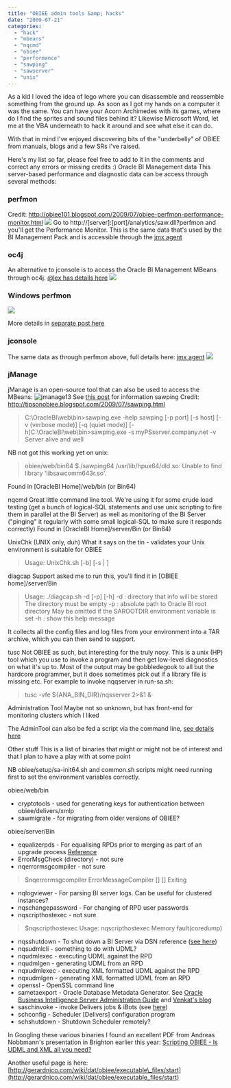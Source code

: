 ```yaml
---
title: "OBIEE admin tools &amp; hacks"
date: "2009-07-21"
categories: 
  - "hack"
  - "mbeans"
  - "nqcmd"
  - "obiee"
  - "performance"
  - "sawping"
  - "sawserver"
  - "unix"
---
```


As a kid I loved the idea of lego where you can disassemble and reassemble something from the ground up. As soon as I got my hands on a computer it was the same. You can have your Acorn Archimedes with its games, where do I find the sprites and sound files behind it? Likewise Microsoft Word, let me at the VBA underneath to hack it around and see what else it can do.

With that in mind I've enjoyed discovering bits of the "underbelly" of OBIEE from manuals, blogs and a few SRs I've raised.

Here's my list so far, please feel free to add to it in the comments and correct any errors or missing credits :) Oracle BI Management data This server-based performance and diagnostic data can be access through several methods:

### perfmon

Credit: http://obiee101.blogspot.com/2009/07/obiee-perfmon-performance-monitor.html [![](/images/rnm1978/Oracle+BI+Presentation+Services+Performance+Monitor_1248170724573.png)](http://3.bp.blogspot.com/_RCx_EVJpczQ/SmWTqeZ6oPI/AAAAAAAAGak/_tnu2_WnsyI/s1600/Oracle+BI+Presentation+Services+Performance+Monitor_1248170724573.png) Go to http://\[server\]:\[port\]/analytics/saw.dll?perfmon and you'll get the Performance Monitor. This is the same data that's used by the BI Management Pack and is accessible through the [jmx agent](/2009/07/jconsole-jmx.html)

### oc4j

An alternative to jconsole is to access the Oracle BI Management MBeans through oc4j. [@lex has details here](http://blogs.oracle.com/siebelessentials/2008/11/oracle_bi_ee_and_mbeans.html) [![](/images/rnm1978/Oracle+Enterprise+Manager+%28oc4jadmin%29+-+Application+MBeans_1248266844104.png)](http://2.bp.blogspot.com/_RCx_EVJpczQ/SmcKwgveQuI/AAAAAAAAGbM/GI0wJmYDCzA/s1600/Oracle+Enterprise+Manager+%28oc4jadmin%29+-+Application+MBeans_1248266844104.png)

### Windows perfmon

[![](/images/rnm1978/perfmon2.png)](http://3.bp.blogspot.com/_RCx_EVJpczQ/SmmPDKAnKpI/AAAAAAAAGdY/jkm7ZJCq3dk/s1600/perfmon2.png)

More details in [separate post here](/2009/07/obiee-windows-perfmon-counters.html)

### jconsole

The same data as through perfmon above, full details here: [jmx agent](/2009/07/jconsole-jmx.html) [![](/images/rnm1978/jcon4.png)](http://4.bp.blogspot.com/_RCx_EVJpczQ/SmWzkjwa1qI/AAAAAAAAGas/cH0hNRPpbvE/s1600/jcon4.png)

### jManage

jManage is an open-source tool that can also be used to access the MBeans: ![jmanage13](/images/rnm1978/jmanage13.png "jmanage13") See [this post](/2009/07/29/oracle-bi-management-jmanage/) for information sawping Credit: http://tipsonobiee.blogspot.com/2009/07/sawping.html

> C:\\OracleBI\\web\\bin>sawping.exe -help sawping \[-p port\] \[-s host\] \[-v (verbose mode)\] \[-q (quiet mode)\] \[-h\]C:\\OracleBI\\web\\bin>sawping.exe -s myPSserver.company.net -v Server alive and well

NB not got this working yet on unix:

> obiee/web/bin64 $./sawping64 /usr/lib/hpux64/dld.so: Unable to find library 'libsawcomm643r.so'.

Found in \[OracleBI Home\]/web/bin (or Bin64)

nqcmd Great little command line tool. We're using it for some crude load testing (get a bunch of logical-SQL statements and use unix scripting to fire them in parallel at the BI Server) as well as monitoring of the BI Server ("pinging" it regularly with some small logical-SQL to make sure it responds correctly) Found in \[OracleBI Home\]/server/Bin (or Bin64)

UnixChk (UNIX only, duh) What it says on the tin - validates your Unix environment is suitable for OBIEE

> Usage: UnixChk.sh \[-b\] \[-s | \]

diagcap Support asked me to run this, you'll find it in \[OBIEE home\]/server/Bin

> Usage: ./diagcap.sh -d \[-p\] \[-h\] -d : directory that info will be stored The directory must be empty -p : absolute path to Oracle BI root directory May be omitted if the SAROOTDIR environment variable is set -h : show this help message

It collects all the config files and log files from your environment into a TAR archive, which you can then send to support.

tusc Not OBIEE as such, but interesting for the truly nosy. This is a unix (HP) tool which you use to invoke a program and then get low-level diagnostics on what it's up to. Most of the output may be gobbledegook to all but the hardcore programmer, but it does sometimes pick out if a library file is missing etc. For example to invoke nqqserver in run-sa.sh:

> tusc -vfe ${ANA\_BIN\_DIR}/nqsserver 2>&1 &

Administration Tool Maybe not so unknown, but has front-end for monitoring clusters which I liked

The AdminTool can also be fed a script via the command line, [see details here](/2009/09/08/admintool-exe-command/)

Other stuff This is a list of binaries that might or might not be of interest and that I plan to have a play with at some point

NB obiee/setup/sa-init64.sh and common.sh scripts might need running first to set the environment variables correctly.

obiee/web/bin

- cryptotools - used for generating keys for authentication between obiee/delivers/xmlp
- sawmigrate - for migrating from older versions of OBIEE?

obiee/server/Bin

- equalizerpds - For equalising RPDs prior to merging as part of an upgrade process [Reference](http://download.oracle.com/docs/cd/E12102_01/books/AnyAppUpgr/AnyAppUpgrApps19.html)
- ErrorMsgCheck (directory) - not sure
- nqerrormsgcompiler - not sure

> $nqerrormsgcompiler ErrorMessageCompiler \[\] \[\] Exiting

- nqlogviewer - For parsing BI server logs. Can be useful for clustered instances?
- nqschangepassword - For changing of RPD user passwords
- nqscripthostexec - not sure

> $nqscripthostexec Usage: nqscripthostexec Memory fault(coredump)

- nqsshutdown - To shut down a BI Server via DSN reference ([see here](http://gerardnico.com/wiki/dat/obiee/executable_files/nqsshutdown))
- nqsudmlcli - something to do with UDML?
- nqudmlexec - executing UDML against the RPD
- nqudmlgen - generating UDML from an RPD
- nqxudmlexec - executing XML formatted UDML against the RPD
- nqxudmlgen - generating XML formatted UDML from an RPD
- openssl - OpenSSL command line
- sametaexport - Oracle Database Metadata Generator. See [Oracle Business Intelligence Server Administration Guide](http://download.oracle.com/docs/cd/E10415_01/doc/bi.1013/b31770.pdf) and [Venkat's blog](http://oraclebizint.wordpress.com/2007/11/05/oracle-bi-ee-101332-sametaexport-for-improving-query-performance-precursor-for-materialized-views/)
- saschinvoke - invoke Delivers jobs & iBots (see [here](http://oraclebizint.wordpress.com/2008/03/06/oracle-bi-ee-101332-integrating-schedulerdelivers-into-other-applications/))
- schconfig - Scheduler \[Delivers\] configuration program
- schshutdown - Shutdown Scheduler remotely?

In Googling these various binaries I found an excellent PDF from Andreas Nobbmann's presentation in Brighton earlier this year: [Scripting OBIEE - Is UDML and XML all you need?](http://www.trivadis.com/uploads/tx_cabagdownloadarea/andreas_nobbmann_udml_xml.pdf)

Another useful page is here: [http://gerardnico.com/wiki/dat/obiee/executable\_files/start](http://gerardnico.com/wiki/dat/obiee/executable_files/start)
